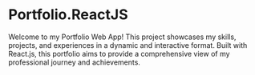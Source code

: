 # Portfolio.ReactJS
Welcome to my Portfolio Web App! This project showcases my skills, projects, and experiences in a dynamic and interactive format. Built with React.js, this portfolio aims to provide a comprehensive view of my professional journey and achievements.
